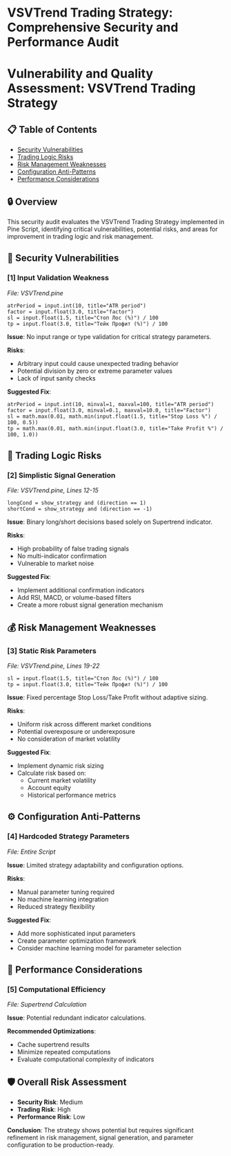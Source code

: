 # VSVTrend Trading Strategy: Comprehensive Security and Performance Audit

# Vulnerability and Quality Assessment: VSVTrend Trading Strategy

## 📋 Table of Contents
- [Security Vulnerabilities](#security-vulnerabilities)
- [Trading Logic Risks](#trading-logic-risks)
- [Risk Management Weaknesses](#risk-management-weaknesses)
- [Configuration Anti-Patterns](#configuration-anti-patterns)
- [Performance Considerations](#performance-considerations)

## 🔒 Overview
This security audit evaluates the VSVTrend Trading Strategy implemented in Pine Script, identifying critical vulnerabilities, potential risks, and areas for improvement in trading logic and risk management.

## 🚨 Security Vulnerabilities

### [1] Input Validation Weakness
_File: VSVTrend.pine_

```pine
atrPeriod = input.int(10, title="ATR period")
factor = input.float(3.0, title="factor")
sl = input.float(1.5, title="Стоп Лос (%)") / 100
tp = input.float(3.0, title="Тейк Профит (%)") / 100
```

**Issue**: No input range or type validation for critical strategy parameters.

**Risks**:
- Arbitrary input could cause unexpected trading behavior
- Potential division by zero or extreme parameter values
- Lack of input sanity checks

**Suggested Fix**:
```pine
atrPeriod = input.int(10, minval=1, maxval=100, title="ATR period")
factor = input.float(3.0, minval=0.1, maxval=10.0, title="Factor")
sl = math.max(0.01, math.min(input.float(1.5, title="Stop Loss %") / 100, 0.5))
tp = math.max(0.01, math.min(input.float(3.0, title="Take Profit %") / 100, 1.0))
```

## 🎲 Trading Logic Risks

### [2] Simplistic Signal Generation
_File: VSVTrend.pine, Lines 12-15_

```pine
longCond = show_strategy and (direction == 1)
shortCond = show_strategy and (direction == -1)
```

**Issue**: Binary long/short decisions based solely on Supertrend indicator.

**Risks**:
- High probability of false trading signals
- No multi-indicator confirmation
- Vulnerable to market noise

**Suggested Fix**:
- Implement additional confirmation indicators
- Add RSI, MACD, or volume-based filters
- Create a more robust signal generation mechanism

## 💰 Risk Management Weaknesses

### [3] Static Risk Parameters
_File: VSVTrend.pine, Lines 19-22_

```pine
sl = input.float(1.5, title="Стоп Лос (%)") / 100
tp = input.float(3.0, title="Тейк Профит (%)") / 100
```

**Issue**: Fixed percentage Stop Loss/Take Profit without adaptive sizing.

**Risks**:
- Uniform risk across different market conditions
- Potential overexposure or underexposure
- No consideration of market volatility

**Suggested Fix**:
- Implement dynamic risk sizing
- Calculate risk based on:
  * Current market volatility
  * Account equity
  * Historical performance metrics

## ⚙️ Configuration Anti-Patterns

### [4] Hardcoded Strategy Parameters
_File: Entire Script_

**Issue**: Limited strategy adaptability and configuration options.

**Risks**:
- Manual parameter tuning required
- No machine learning integration
- Reduced strategy flexibility

**Suggested Fix**:
- Add more sophisticated input parameters
- Create parameter optimization framework
- Consider machine learning model for parameter selection

## 🚀 Performance Considerations

### [5] Computational Efficiency
_File: Supertrend Calculation_

**Issue**: Potential redundant indicator calculations.

**Recommended Optimizations**:
- Cache supertrend results
- Minimize repeated computations
- Evaluate computational complexity of indicators

## 🛡️ Overall Risk Assessment
- **Security Risk**: Medium
- **Trading Risk**: High
- **Performance Risk**: Low

**Conclusion**: The strategy shows potential but requires significant refinement in risk management, signal generation, and parameter configuration to be production-ready.